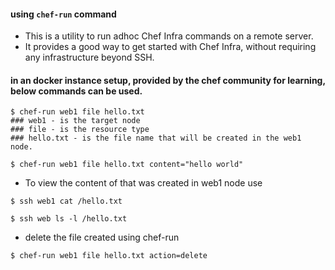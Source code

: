 #### using `chef-run` command
  - This is a utility to run adhoc Chef Infra commands on a remote server. 
  - It provides a good way to get started with Chef Infra, without requiring any infrastructure beyond SSH.
  

#### in an docker instance setup, provided by the chef community for learning, below commands can be used.

```
$ chef-run web1 file hello.txt
### web1 - is the target node
### file - is the resource type
### hello.txt - is the file name that will be created in the web1 node.
```

```
$ chef-run web1 file hello.txt content="hello world"
```
 - To view the content of that was created in web1 node use
```
$ ssh web1 cat /hello.txt

$ ssh web ls -l /hello.txt
```

- delete the file created using chef-run

```
$ chef-run web1 file hello.txt action=delete
```

